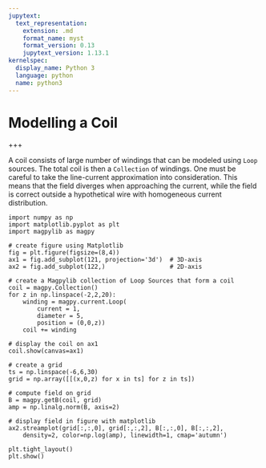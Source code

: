 ```yaml
---
jupytext:
  text_representation:
    extension: .md
    format_name: myst
    format_version: 0.13
    jupytext_version: 1.13.1
kernelspec:
  display_name: Python 3
  language: python
  name: python3
---
```


# Modelling a Coil

+++

A coil consists of large number of windings that can be modeled using `Loop` sources. The total coil is then a `Collection` of windings. One must be careful to take the line-current approximation into consideration. This means that the field diverges when approaching the current, while the field is correct outside a hypothetical wire with homogeneous current distribution.

```{code-cell} ipython3
import numpy as np
import matplotlib.pyplot as plt
import magpylib as magpy

# create figure using Matplotlib
fig = plt.figure(figsize=(8,4))
ax1 = fig.add_subplot(121, projection='3d')  # 3D-axis
ax2 = fig.add_subplot(122,)                  # 2D-axis

# create a Magpylib collection of Loop Sources that form a coil
coil = magpy.Collection()
for z in np.linspace(-2,2,20):
    winding = magpy.current.Loop(
        current = 1,
        diameter = 5,
        position = (0,0,z))
    coil += winding

# display the coil on ax1
coil.show(canvas=ax1)

# create a grid
ts = np.linspace(-6,6,30)
grid = np.array([[(x,0,z) for x in ts] for z in ts])

# compute field on grid
B = magpy.getB(coil, grid)
amp = np.linalg.norm(B, axis=2)

# display field in figure with matplotlib
ax2.streamplot(grid[:,:,0], grid[:,:,2], B[:,:,0], B[:,:,2],
    density=2, color=np.log(amp), linewidth=1, cmap='autumn')

plt.tight_layout()
plt.show()
```
